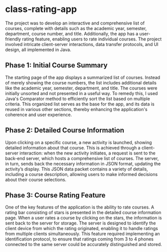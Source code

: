 # class-rating-app

The project was to develop an interactive and comprehensive list of courses, complete with details such as the academic year, semester, department, course number, and title. Additionally, the app has a user-friendly rating feature, enabling users to rate individual courses. The project involved intricate client-server interactions, data transfer protocols, and UI design, all implemented in Java.

## Phase 1: Initial Course Summary
The starting page of the app displays a summarized list of courses. Instead of merely showing the course numbers, the list includes additional details like the academic year, semester, department, and title. The courses were initially unsorted and not presented in a useful way. To remedy this, I used Java's Comparator method to efficiently sort the list based on multiple criteria. This organized list serves as the base for the app, and its data is reused in various other sections, thereby enhancing the application's coherence and user experience.

## Phase 2: Detailed Course Information
Upon clicking on a specific course, a new activity is launched, showing detailed information about that course. This is achieved through a client-server interaction: when the new activity initiates, a request is sent to the back-end server, which hosts a comprehensive list of courses. The server, in turn, sends back the necessary information in JSON format, updating the activity’s display. This JSON data packet contains a variety of details, including a course description, allowing users to make informed decisions about their course selections.

## Phase 3: Course Rating Feature
One of the key features of the application is the ability to rate courses. A rating bar consisting of stars is presented in the detailed course information page. When a user rates a course by clicking on the stars, the information is sent back to the server for storage. The server is designed to identify the client device from which the rating originated, enabling it to handle ratings from multiple clients simultaneously. This feature required implementing an identification protocol, to ensure that ratings coming from 3 to 4 phones connected to the same server could be accurately distinguished and stored.
